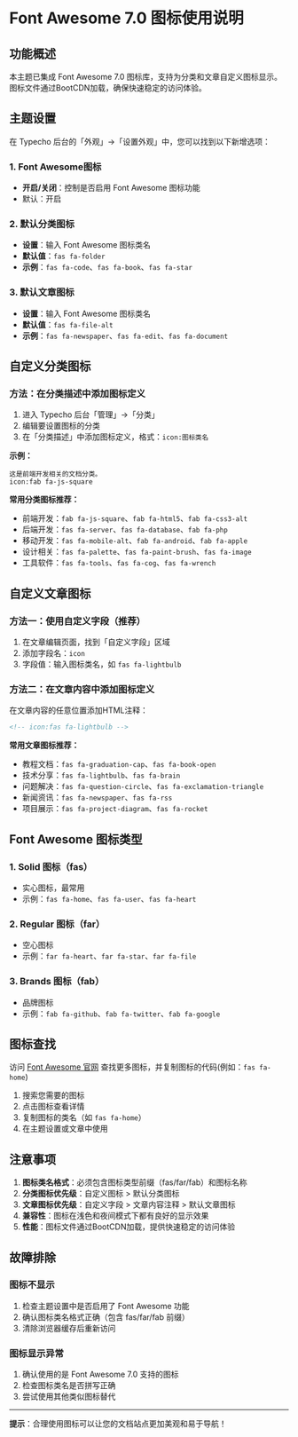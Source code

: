 # Font Awesome 7.0 图标使用说明

## 功能概述

本主题已集成 Font Awesome 7.0 图标库，支持为分类和文章自定义图标显示。图标文件通过BootCDN加载，确保快速稳定的访问体验。

## 主题设置

在 Typecho 后台的「外观」->「设置外观」中，您可以找到以下新增选项：

### 1. Font Awesome图标
- **开启/关闭**：控制是否启用 Font Awesome 图标功能
- 默认：开启

### 2. 默认分类图标
- **设置**：输入 Font Awesome 图标类名
- **默认值**：`fas fa-folder`
- **示例**：`fas fa-code`、`fas fa-book`、`fas fa-star`

### 3. 默认文章图标
- **设置**：输入 Font Awesome 图标类名
- **默认值**：`fas fa-file-alt`
- **示例**：`fas fa-newspaper`、`fas fa-edit`、`fas fa-document`

## 自定义分类图标

### 方法：在分类描述中添加图标定义

1. 进入 Typecho 后台「管理」->「分类」
2. 编辑要设置图标的分类
3. 在「分类描述」中添加图标定义，格式：`icon:图标类名`

**示例：**
```
这是前端开发相关的文档分类。
icon:fab fa-js-square
```

**常用分类图标推荐：**
- 前端开发：`fab fa-js-square`、`fab fa-html5`、`fab fa-css3-alt`
- 后端开发：`fas fa-server`、`fas fa-database`、`fab fa-php`
- 移动开发：`fas fa-mobile-alt`、`fab fa-android`、`fab fa-apple`
- 设计相关：`fas fa-palette`、`fas fa-paint-brush`、`fas fa-image`
- 工具软件：`fas fa-tools`、`fas fa-cog`、`fas fa-wrench`

## 自定义文章图标

### 方法一：使用自定义字段（推荐）

1. 在文章编辑页面，找到「自定义字段」区域
2. 添加字段名：`icon`
3. 字段值：输入图标类名，如 `fas fa-lightbulb`

### 方法二：在文章内容中添加图标定义

在文章内容的任意位置添加HTML注释：
```html
<!-- icon:fas fa-lightbulb -->
```

**常用文章图标推荐：**
- 教程文档：`fas fa-graduation-cap`、`fas fa-book-open`
- 技术分享：`fas fa-lightbulb`、`fas fa-brain`
- 问题解决：`fas fa-question-circle`、`fas fa-exclamation-triangle`
- 新闻资讯：`fas fa-newspaper`、`fas fa-rss`
- 项目展示：`fas fa-project-diagram`、`fas fa-rocket`

## Font Awesome 图标类型

### 1. Solid 图标（fas）
- 实心图标，最常用
- 示例：`fas fa-home`、`fas fa-user`、`fas fa-heart`

### 2. Regular 图标（far）
- 空心图标
- 示例：`far fa-heart`、`far fa-star`、`far fa-file`

### 3. Brands 图标（fab）
- 品牌图标
- 示例：`fab fa-github`、`fab fa-twitter`、`fab fa-google`

## 图标查找

访问 [Font Awesome 官网](https://fontawesome.com/icons) 查找更多图标，并复制图标的代码(例如：`fas fa-home`)
1. 搜索您需要的图标
2. 点击图标查看详情
3. 复制图标的类名（如 `fas fa-home`）
4. 在主题设置或文章中使用

## 注意事项

1. **图标类名格式**：必须包含图标类型前缀（fas/far/fab）和图标名称
2. **分类图标优先级**：自定义图标 > 默认分类图标
3. **文章图标优先级**：自定义字段 > 文章内容注释 > 默认文章图标
4. **兼容性**：图标在浅色和夜间模式下都有良好的显示效果
5. **性能**：图标文件通过BootCDN加载，提供快速稳定的访问体验

## 故障排除

### 图标不显示
1. 检查主题设置中是否启用了 Font Awesome 功能
2. 确认图标类名格式正确（包含 fas/far/fab 前缀）
3. 清除浏览器缓存后重新访问

### 图标显示异常
1. 确认使用的是 Font Awesome 7.0 支持的图标
2. 检查图标类名是否拼写正确
3. 尝试使用其他类似图标替代

---

**提示**：合理使用图标可以让您的文档站点更加美观和易于导航！
